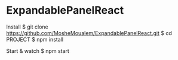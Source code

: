 # ExpandablePanelReact

Install
$ git clone https://github.com/MosheMoualem/ExpandablePanelReact.git
$ cd PROJECT
$ npm install

Start & watch
$ npm start
